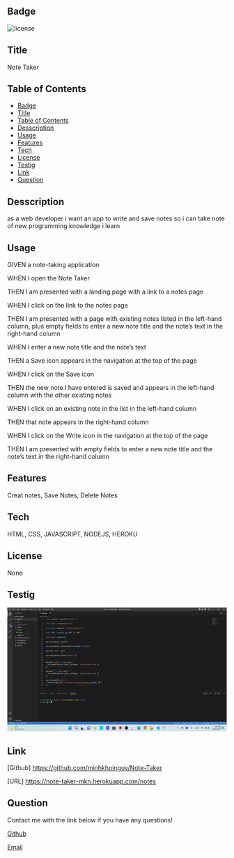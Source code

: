 
## Badge
![license](https://img.shields.io/badge/None-MKN-brightgreen)
## Title
Note Taker
## Table of Contents
- [Badge](#badge)
- [Title](#title)
- [Table of Contents](#table-of-contents)
- [Desscription](#desscription)
- [Usage](#usage)
- [Features](#features)
- [Tech](#tech)
- [License](#license)
- [Testig](#testig)
- [Link](#link)
- [Question](#question)
## Desscription
as a web developer i want an app to write and save notes so i can take note of new programming knowledge i learn

## Usage
GIVEN a note-taking application

WHEN I open the Note Taker

THEN I am presented with a landing page with a link to a notes page

WHEN I click on the link to the notes page

THEN I am presented with a page with existing notes listed in the left-hand column, plus empty fields to enter a new note title and the note’s text in the right-hand column

WHEN I enter a new note title and the note’s text

THEN a Save icon appears in the navigation at the top of the page

WHEN I click on the Save icon

THEN the new note I have entered is saved and appears in the left-hand column 
with the other existing notes

WHEN I click on an existing note in the list in the left-hand column

THEN that note appears in the right-hand column

WHEN I click on the Write icon in the navigation at the top of the page

THEN I am presented with empty fields to enter a new note title and the note’s text in the right-hand column

## Features
Creat notes, Save Notes, Delete Notes

## Tech
HTML, CSS, JAVASCRIPT, NODEJS, HEROKU

## License
None

## Testig
<img src="./Assets/notetaker.gif">

## Link
[Github] https://github.com/minhkhoinguy/Note-Taker

[URL] https://note-taker-mkn.herokuapp.com/notes


## Question
Contact me with the link below if you have any questions!

[Github](https://github.com/minhkhoinguy)

[Email](mailto:minhkhoinguy@gmail.com)

